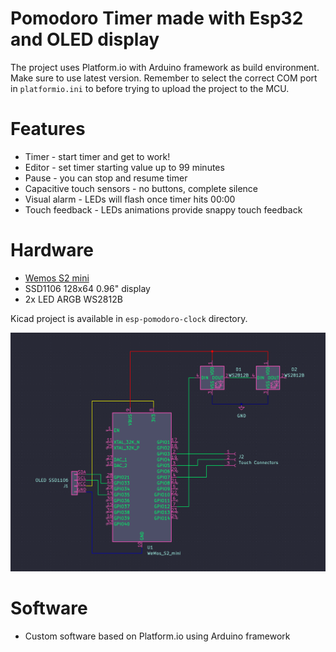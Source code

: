 # Pomodoro Timer made with Esp32 and OLED display

The project uses Platform.io with Arduino framework as build environment. Make sure to use latest version. 
Remember to select the correct COM port in `platformio.ini` to before trying to upload the project to the MCU.

# Features
- Timer - start timer and get to work!
- Editor - set timer starting value up to 99 minutes
- Pause - you can stop and resume timer
- Capacitive touch sensors - no buttons, complete silence
- Visual alarm - LEDs will flash once timer hits 00:00
- Touch feedback - LEDs animations provide snappy touch feedback

# Hardware
- [Wemos S2 mini](https://www.wemos.cc/en/latest/s2/s2_mini.html)
- SSD1106 128x64 0.96" display
- 2x LED ARGB WS2812B

Kicad project is available in `esp-pomodoro-clock` directory.

![](assets/scheme.png)


# Software
- Custom software based on Platform.io using Arduino framework
